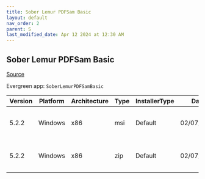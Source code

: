 ```yaml
---
title: Sober Lemur PDFSam Basic
layout: default
nav_order: 2
parent: S
last_modified_date: Apr 12 2024 at 12:30 AM
---
```


## Sober Lemur PDFSam Basic

[Source](https://pdfsam.org/pdfsam-basic/)

Evergreen app: `SoberLemurPDFSamBasic`

| Version | Platform | Architecture | Type | InstallerType | Date       | Size     | URI                                                                                                                                                                          |
| ------- | -------- | ------------ | ---- | ------------- | ---------- | -------- | ---------------------------------------------------------------------------------------------------------------------------------------------------------------------------- |
| 5.2.2   | Windows  | x86          | msi  | Default       | 02/07/2024 | 84774912 | [https://github.com/torakiki/pdfsam/releases/download/v5.2.2/pdfsam-5.2.2.msi](https://github.com/torakiki/pdfsam/releases/download/v5.2.2/pdfsam-5.2.2.msi)                 |
| 5.2.2   | Windows  | x86          | zip  | Default       | 02/07/2024 | 83258581 | [https://github.com/torakiki/pdfsam/releases/download/v5.2.2/pdfsam-5.2.2-windows.zip](https://github.com/torakiki/pdfsam/releases/download/v5.2.2/pdfsam-5.2.2-windows.zip) |
